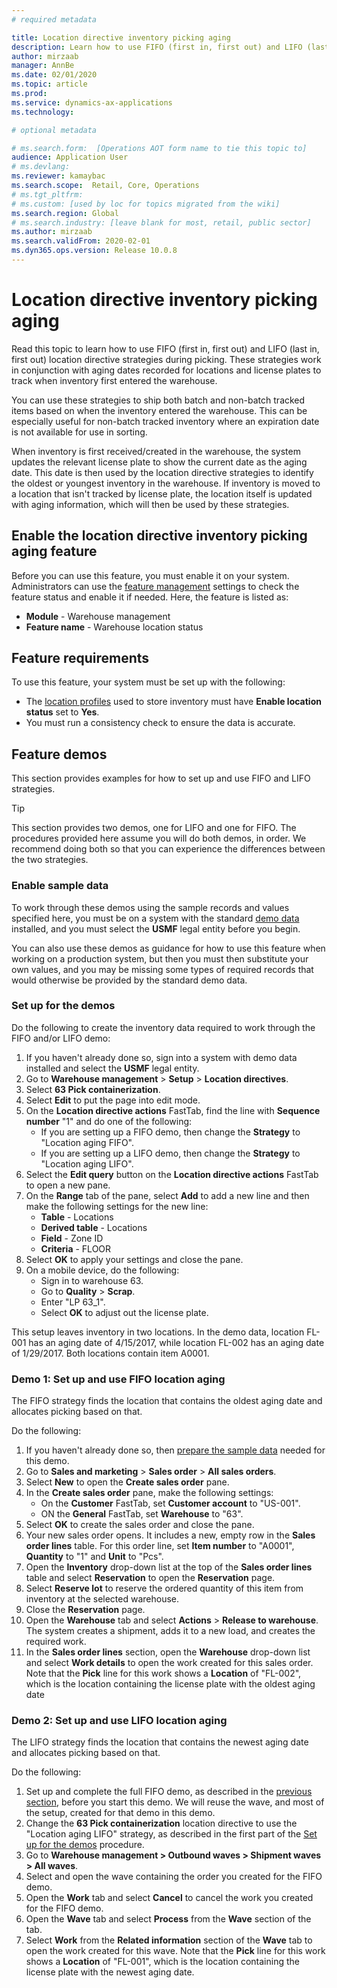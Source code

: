```yaml
---
# required metadata

title: Location directive inventory picking aging
description: Learn how to use FIFO (first in, first out) and LIFO (last in, first out) location directive strategies during picking. 
author: mirzaab
manager: AnnBe
ms.date: 02/01/2020
ms.topic: article
ms.prod: 
ms.service: dynamics-ax-applications
ms.technology: 

# optional metadata

# ms.search.form:  [Operations AOT form name to tie this topic to]
audience: Application User
# ms.devlang: 
ms.reviewer: kamaybac
ms.search.scope:  Retail, Core, Operations
# ms.tgt_pltfrm: 
# ms.custom: [used by loc for topics migrated from the wiki]
ms.search.region: Global
# ms.search.industry: [leave blank for most, retail, public sector]
ms.author: mirzaab
ms.search.validFrom: 2020-02-01
ms.dyn365.ops.version: Release 10.0.8
---
```


# Location directive inventory picking aging

Read this topic to learn how to use FIFO (first in, first out) and LIFO (last in, first out) location directive strategies during picking. These strategies work in conjunction with aging dates recorded for locations and license plates to track when inventory first entered the warehouse.

You can use these strategies to ship both batch and non-batch tracked items based on when the inventory entered the warehouse. This can be especially useful for non-batch tracked inventory where an expiration date is not available for use in sorting.

When inventory is first received/created in the warehouse, the system updates the relevant license plate to show the current date as the aging date. This date is then used by the location directive strategies to identify the oldest or youngest inventory in the warehouse. If inventory is moved to a location that isn't tracked by license plate, the location itself is updated with aging information, which will then be used by these strategies.

## Enable the location directive inventory picking aging feature

Before you can use this feature, you must enable it on your system. Administrators can use the [feature management](../../fin-ops-core/fin-ops/get-started/feature-management/feature-management-overview.md) settings to check the feature status and enable it if needed. Here, the feature is listed as:

- **Module** - Warehouse management
- **Feature name** - Warehouse location status

## Feature requirements

To use this feature, your system must be set up with the following:

- The [location profiles](tasks/create-location-profile.md) used to store inventory must have **Enable location status** set to **Yes**.
- You must run a consistency check to ensure the data is accurate. <!-- KAMAYBAC: I don't understand this. Does it really belong here? Can we give a link for more info? -->

## Feature demos

This section provides examples for how to set up and use FIFO and LIFO strategies.


> [!TIP]
> This section provides two demos, one for LIFO and one for FIFO. The procedures provided here assume you will do both demos, in order. We recommend doing both so that you can experience the differences between the two strategies.

### Enable sample data

To work through these demos using the sample records and values specified here, you must be on a system with the standard [demo data](../../fin-ops-core/dev-itpro/deployment/deploy-demo-environment.md) installed, and you must select the **USMF** legal entity before you begin.

You can also use these demos as guidance for how to use this feature when working on a production system, but then you must then substitute your own values, and you may be missing some types of required records that would otherwise be provided by the standard demo data.

<a name="demo-set-up"></a>

### Set up for the demos

Do the following to create the inventory data required to work through the FIFO and/or LIFO demo:

1. If you haven't already done so, sign into a system with demo data installed and select the **USMF** legal entity. 
1. Go to **Warehouse management** > **Setup** > **Location directives**.
1. Select **63 Pick containerization**.
1. Select **Edit**  to put the page into edit mode.
1. On the **Location directive actions** FastTab, find the line with **Sequence number** "1" and do one of the following:
    - If you are setting up a FIFO demo, then change the **Strategy** to "Location aging FIFO".
    - If you are setting up a LIFO demo, then change the **Strategy** to "Location aging LIFO".
1. Select the **Edit query** button on the **Location directive actions** FastTab to open a new pane.
1. On the **Range** tab of the pane, select **Add** to add a new line and then make the following settings for the new line: <!-- KAMAYBAC: What are we setting up here? What do these settings do? -->
    - **Table** - Locations
    - **Derived table** - Locations
    - **Field** - Zone ID
    - **Criteria** - FLOOR
1. Select **OK** to apply your settings and close the pane.
1. On a mobile device, do the following:<!-- KAMAYBAC: I don't have enough information to do any of this, so I couldn't confirm. Can we give more detail here? What are doing here? -->
    - Sign in to warehouse 63.
    - Go to **Quality** > **Scrap**.
    - Enter "LP 63_1".
    - Select **OK** to adjust out the license plate. <!-- KAMAYBAC: Are we missing a step here? Shouldn't we change a quantity or something? -->

This setup leaves inventory in two locations. In the demo data, location FL-001 has an aging date of 4/15/2017, while location FL-002 has an aging date of 1/29/2017. Both locations contain item A0001. <!-- KAMAYBAC: How does the above procedure result in this setup? None of these values are mentioned in the procedure. -->

<a name="fifo-demo"></a>

### Demo 1: Set up and use FIFO location aging

The FIFO strategy finds the location that contains the oldest aging date and allocates picking based on that.

Do the following:

1. If you haven't already done so, then [prepare the sample data](#demo-set-up) needed for this demo.
1. Go to **Sales and marketing** > **Sales order** > **All sales orders**.
1. Select **New** to open the **Create sales order** pane.
1. In the **Create sales order** pane, make the following settings:
    - On the **Customer** FastTab, set **Customer account** to "US-001".
    - ON the **General** FastTab, set **Warehouse** to "63".
1. Select **OK** to create the sales order and close the pane.
1. Your new sales order opens. It includes a new, empty row in the **Sales order lines** table. For this order line, set **Item number** to "A0001", **Quantity** to "1" and **Unit** to "Pcs".
1. Open the **Inventory** drop-down list at the top of the **Sales order lines** table and select **Reservation** to open the **Reservation** page.
1. Select **Reserve lot** to reserve the ordered quantity of this item from inventory at the selected warehouse.
1. Close the **Reservation** page.
1. Open the **Warehouse** tab and select **Actions** > **Release to warehouse**. The system creates a shipment, adds it to a new load, and creates the required work.
1. In the **Sales order lines** section, open the **Warehouse** drop-down list and select **Work details** to open the work created for this sales order. Note that the **Pick** line for this work shows a **Location** of "FL-002", which is the location containing the license plate with the oldest aging date

### Demo 2: Set up and use LIFO location aging

The LIFO strategy finds the location that contains the newest aging date and allocates picking based on that.

Do the following:

1. Set up and complete the full FIFO demo, as described in the [previous section](#fifo-demo), before you start this demo. We will reuse the wave, and most of the setup, created for that demo in this demo.
1. Change the **63 Pick containerization** location directive to use the "Location aging LIFO" strategy, as described in the first part of the [Set up for the demos](#demo-setup) procedure.
1. Go to **Warehouse management > Outbound waves > Shipment waves > All waves**.
1. Select and open the wave containing the order you created for the FIFO demo.
1. Open the **Work** tab and select **Cancel** to cancel the work you created for the FIFO demo.
1. Open the **Wave** tab and select **Process** from the **Wave** section of the tab.
1. Select **Work** from the **Related information** section of the **Wave** tab to open the work created for this wave. Note that the **Pick** line for this work shows a **Location** of "FL-001", which is the location containing the license plate with the newest aging date.
